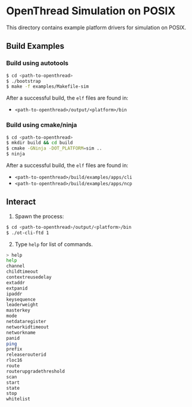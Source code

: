 # OpenThread Simulation on POSIX

This directory contains example platform drivers for simulation on POSIX.

## Build Examples

### Build using autotools

```bash
$ cd <path-to-openthread>
$ ./bootstrap
$ make -f examples/Makefile-sim
```

After a successful build, the `elf` files are found in:

- `<path-to-openthread>/output/<platform>/bin`

### Build using cmake/ninja

```bash
$ cd <path-to-openthread>
$ mkdir build && cd build
$ cmake -GNinja -DOT_PLATFORM=sim ..
$ ninja
```

After a successful build, the `elf` files are found in:

- `<path-to-openthread>/build/examples/apps/cli`
- `<path-to-openthread>/build/examples/apps/ncp`

## Interact

1. Spawn the process:

```bash
$ cd <path-to-openthread>/output/<platform>/bin
$ ./ot-cli-ftd 1
```

2. Type `help` for list of commands.

```bash
> help
help
channel
childtimeout
contextreusedelay
extaddr
extpanid
ipaddr
keysequence
leaderweight
masterkey
mode
netdataregister
networkidtimeout
networkname
panid
ping
prefix
releaserouterid
rloc16
route
routerupgradethreshold
scan
start
state
stop
whitelist
```
